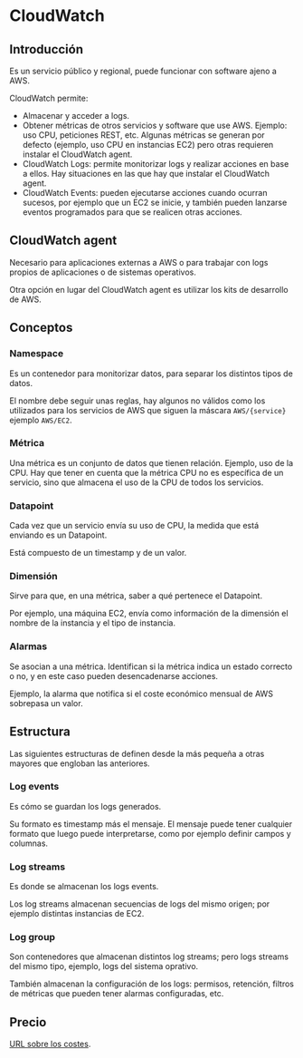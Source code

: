 # CloudWatch

## Introducción

Es un servicio público y regional, puede funcionar con software ajeno a AWS.

CloudWatch permite:

- Almacenar y acceder a logs.
- Obtener métricas de otros servicios y software que use AWS. Ejemplo: uso CPU, peticiones REST, etc. Algunas métricas se generan por defecto (ejemplo, uso CPU en instancias EC2) pero otras requieren instalar el CloudWatch agent.
- CloudWatch Logs: permite monitorizar logs y realizar acciones en base a ellos. Hay situaciones en las que hay que instalar el CloudWatch agent.
- CloudWatch Events: pueden ejecutarse acciones cuando ocurran sucesos, por ejemplo que un EC2 se inicie, y también pueden lanzarse eventos programados para que se realicen otras acciones.

## CloudWatch agent

Necesario para aplicaciones externas a AWS o para trabajar con logs propios de aplicaciones o de sistemas operativos.

Otra opción en lugar del CloudWatch agent es utilizar los kits de desarrollo de AWS.

## Conceptos

### Namespace

Es un contenedor para monitorizar datos, para separar los distintos tipos de datos.

El nombre debe seguir unas reglas, hay algunos no válidos como los utilizados para los servicios de AWS que siguen la máscara `AWS/{service}` ejemplo `AWS/EC2`.

### Métrica

Una métrica es un conjunto de datos que tienen relación. Ejemplo, uso de la CPU. Hay que tener en cuenta que la métrica CPU no es específica de un servicio, sino que almacena el uso de la CPU de todos los servicios.

### Datapoint

Cada vez que un servicio envía su uso de CPU, la medida que está enviando es un Datapoint.

Está compuesto de un timestamp y de un valor.

### Dimensión

Sirve para que, en una métrica, saber a qué pertenece el Datapoint.

Por ejemplo, una máquina EC2, envía como información de la dimensión el nombre de la instancia y el tipo de instancia.

### Alarmas

Se asocian a una métrica. Identifican si la métrica indica un estado correcto o no, y en este caso pueden desencadenarse acciones.

Ejemplo, la alarma que notifica si el coste económico mensual de AWS sobrepasa un valor.

## Estructura

Las siguientes estructuras de definen desde la más pequeña a otras mayores que engloban las anteriores.

### Log events

Es cómo se guardan los logs generados.

Su formato es timestamp más el mensaje. El mensaje puede tener cualquier formato que luego puede interpretarse, como por ejemplo definir campos y columnas.

### Log streams

Es donde se almacenan los logs events.

Los log streams almacenan secuencias de logs del mismo origen; por ejemplo distintas instancias de EC2.

### Log group

Son contenedores que almacenan distintos log streams; pero logs streams del mismo tipo, ejemplo, logs del sistema oprativo.

También almacenan la configuración de los logs: permisos, retención, filtros de métricas que pueden tener alarmas configuradas, etc.

## Precio

[URL sobre los costes](https://aws.amazon.com/es/cloudwatch/pricing/).

